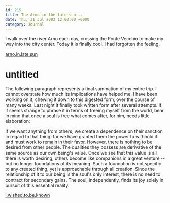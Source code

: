 ```yaml
---
id: 215
title: The Arno in the late sun...
date: Thu, 31 Jul 2003 12:00:00 +0000
category: Journal
---
```


I walk over the river Arno each day, crossing the Ponte Vecchio to make
my way into the city center.  Today it is finally cool.  I had forgotten
the feeling.

[arno.in.late.sun](arno.in.late.sun)

# untitled

The following paragraph represents a final summation of my entire trip.
I cannot overstate how much its implications have helped me.  I have
been working on it, chewing it down to this digested form, over the
course of many weeks.  Last night it finally took written form after
several attempts.  If it seems strange to phrase it in terms of freeing
myself from the world, bear in mind that once a soul is free what comes
after, for him, needs little elaboration:

If we want anything from others, we create a dependence on their
sanction in regard to that thing; for we have granted them the power to
withhold it and must work to remain in their favor.  However, there is
nothing to be desired from other people.  The qualities they possess are
derivative of the same source as our own being's value.  Once we see
that this value is all there is worth desiring, others become like
companions in a great venture -- but no longer foundations of its
meaning.  Such a foundation is not specific to any created thing, yet is
approachable through all creation.  Since the relationship of it to our
being is the soul's only interest, there is no need to contract for
secondary gains.  The soul, independently, finds its joy solely in
pursuit of this essential reality.

[i.wished.to.be.known](i.wished.to.be.known)


